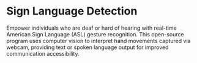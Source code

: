 # Sign Language Detection
Empower individuals who are deaf or hard of hearing with real-time American Sign Language (ASL) gesture recognition. This open-source program uses computer vision to interpret hand movements captured via webcam, providing text or spoken language output for improved communication accessibility.
